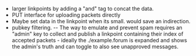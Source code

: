
- larger linkpoints by adding a "and" tag to concat the data.
- PUT interface for uploading packets directly
- Maybe set data in the linkpoint when its small. would save an indirection.
- pubkey filtering. 
-- The way to emulate <Social Media Thing> and prevent spam requires an "admin" key to collect and publish a linkpoint containing their 
index of accepted packets - ideally the ./example.forum is expanded and shows the admin's truth and can toggle to also see unapproved messages.
